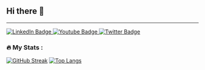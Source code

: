 ## Hi there 👋

<!--
**AllinsonG/AllinsonG** is a ✨ _special_ ✨ repository because its `README.md` (this file) appears on your GitHub profile.

Here are some ideas to get you started:

- 🔭 I’m currently working on ...
- 🌱 I’m currently learning ...
- 👯 I’m looking to collaborate on ...
- 🤔 I’m looking for help with ...
- 💬 Ask me about ...
- 📫 How to reach me: ...
- 😄 Pronouns: ...
- ⚡ Fun fact: ...
-->

---
<div id="badges">
  <a href="your-linkedin-URL">
    <img src="https://img.shields.io/badge/LinkedIn-blue?style=for-the-badge&logo=linkedin&logoColor=white" alt="LinkedIn Badge"/>
  </a>
  <a href="your-youtube-URL">
    <img src="https://img.shields.io/badge/YouTube-red?style=for-the-badge&logo=youtube&logoColor=white" alt="Youtube Badge"/>
  </a>
  <a href="your-twitter-URL">
    <img src="https://img.shields.io/badge/Twitter-blue?style=for-the-badge&logo=twitter&logoColor=white" alt="Twitter Badge"/>
  </a>
</div>
<img src="https://komarev.com/ghpvc/?username=AllinsonG&style=flat-square&color=blue" alt=""/>

### :fire: My Stats :
[![GitHub Streak](http://github-readme-streak-stats.herokuapp.com?user=AllinsonG&theme=dark&background=000000)](https://git.io/streak-stats)
[![Top Langs](https://github-readme-stats.vercel.app/api/top-langs/?username=AllinsonG&layout=compact&theme=vision-friendly-dark)](https://github.com/anuraghazra/github-readme-stats)
